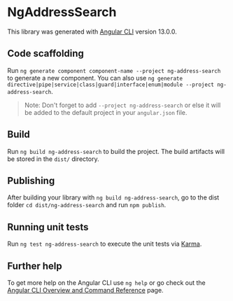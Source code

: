 # NgAddressSearch

This library was generated with [Angular CLI](https://github.com/angular/angular-cli) version 13.0.0.

## Code scaffolding

Run `ng generate component component-name --project ng-address-search` to generate a new component. You can also use `ng generate directive|pipe|service|class|guard|interface|enum|module --project ng-address-search`.
> Note: Don't forget to add `--project ng-address-search` or else it will be added to the default project in your `angular.json` file. 

## Build

Run `ng build ng-address-search` to build the project. The build artifacts will be stored in the `dist/` directory.

## Publishing

After building your library with `ng build ng-address-search`, go to the dist folder `cd dist/ng-address-search` and run `npm publish`.

## Running unit tests

Run `ng test ng-address-search` to execute the unit tests via [Karma](https://karma-runner.github.io).

## Further help

To get more help on the Angular CLI use `ng help` or go check out the [Angular CLI Overview and Command Reference](https://angular.io/cli) page.
